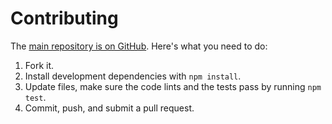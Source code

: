 # Contributing

The [main repository is on GitHub](https://github.com/fortunejs/fortune). Here's what you need to do:

1. Fork it.
2. Install development dependencies with `npm install`.
3. Update files, make sure the code lints and the tests pass by running `npm test`.
4. Commit, push, and submit a pull request.
